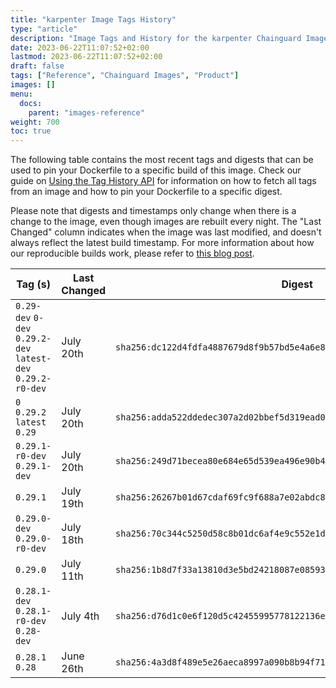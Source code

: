 ```yaml
---
title: "karpenter Image Tags History"
type: "article"
description: "Image Tags and History for the karpenter Chainguard Image"
date: 2023-06-22T11:07:52+02:00
lastmod: 2023-06-22T11:07:52+02:00
draft: false
tags: ["Reference", "Chainguard Images", "Product"]
images: []
menu:
  docs:
    parent: "images-reference"
weight: 700
toc: true
---
```


The following table contains the most recent tags and digests that can be used to pin your Dockerfile to a specific build of this image. Check our guide on [Using the Tag History API](/chainguard/chainguard-images/using-the-tag-history-api/) for information on how to fetch all tags from an image and how to pin your Dockerfile to a specific digest.

Please note that digests and timestamps only change when there is a change to the image, even though images are rebuilt every night. The "Last Changed" column indicates when the image was last modified, and doesn't always reflect the latest build timestamp. For more information about how our reproducible builds work, please refer to [this blog post](https://www.chainguard.dev/unchained/reproducing-chainguards-reproducible-image-builds).

| Tag (s)                                                       | Last Changed | Digest                                                                    |
|---------------------------------------------------------------|--------------|---------------------------------------------------------------------------|
|  `0.29-dev` `0-dev` `0.29.2-dev` `latest-dev` `0.29.2-r0-dev` | July 20th    | `sha256:dc122d4fdfa4887679d8f9b57bd5e4a6e81e3bdc6aee33764989cd38c35e7ef5` |
|  `0` `0.29.2` `latest` `0.29`                                 | July 20th    | `sha256:adda522ddedec307a2d02bbef5d319ead000ac9758d73d447c6a2b182dafd8c0` |
|  `0.29.1-r0-dev` `0.29.1-dev`                                 | July 20th    | `sha256:249d71becea80e684e65d539ea496e90b41ec3701778bbc56af6750d9a7b3cc7` |
|  `0.29.1`                                                     | July 19th    | `sha256:26267b01d67cdaf69fc9f688a7e02abdc8932a7af586f242ec331bb740a34acd` |
|  `0.29.0-dev` `0.29.0-r0-dev`                                 | July 18th    | `sha256:70c344c5250d58c8b01dc6af4e9c552e1dc5d67c5ee83babd1d7a2dfb64a8492` |
|  `0.29.0`                                                     | July 11th    | `sha256:1b8d7f33a13810d3e5bd24218087e08593354c5673c7b8480dc9369e8775a5ff` |
|  `0.28.1-dev` `0.28.1-r0-dev` `0.28-dev`                      | July 4th     | `sha256:d76d1c0e6f120d5c42455995778122136ecf97829a860a3735e3315532f5063f` |
|  `0.28.1` `0.28`                                              | June 26th    | `sha256:4a3d8f489e5e26aeca8997a090b8b94f714c404f68b91ff66d536ec5001166e2` |
